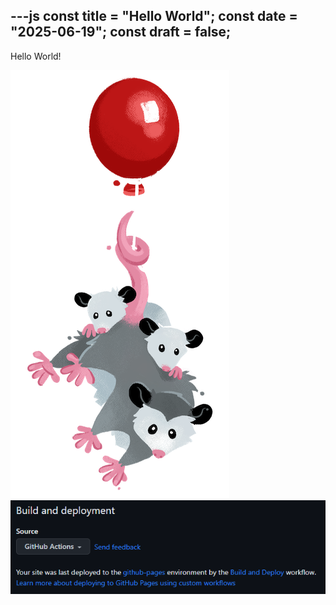 ---js
const title = "Hello World";
const date = "2025-06-19";
const draft = false;
---

Hello World!

<img src="./possum.png" alt="A possum parent and two possum kids hanging from the iconic red balloon">
<img src="./001.png" alt="A possum parent and two possum kids hanging from the iconic red balloon">
